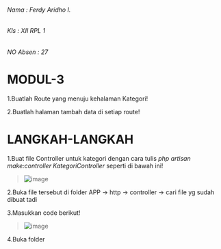 ###### Nama : Ferdy Aridho I.
###### Kls : XII RPL 1
###### NO Absen : 27

# MODUL-3

1.Buatlah Route yang menuju kehalaman Kategori!

2.Buatlah halaman tambah data di setiap route!

# LANGKAH-LANGKAH

1.Buat file Controller untuk kategori dengan cara tulis _php artisan make:controller KategoriController_ seperti di bawah ini!
>![image](https://user-images.githubusercontent.com/109930428/182094556-72955f2a-3d1e-4364-954a-cf082aef5056.png)

2.Buka file tersebut di folder APP -> http -> controller -> cari file yg sudah dibuat tadi

3.Masukkan code berikut!
>![image](https://user-images.githubusercontent.com/109930428/182096489-32d6102a-d897-443b-8c6c-a31734657010.png)

4.Buka folder  
